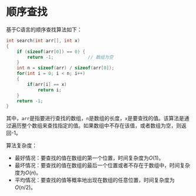 # 顺序查找

<!-- toc -->

基于C语言的顺序查找算法如下：

```c
int search(int arr[], int x)
{
    if (sizeof(arr[0]) == 0) {
        return -1;             // 数组为空
    }
    int n = sizeof(arr) / sizeof(arr[0]);
    for(int i = 0; i < n; i++)
    {
        if(arr[i] == x)
            return i;
    }
    return -1;
}
```

其中，`arr`是指要进行查找的数组，`n`是数组的长度，`x`是要查找的值。该算法是通过遍历整个数组来查找指定的值。如果数组中不存在该值，或者数组为空，则返回-1。

算法复杂度：

- 最好情况：要查找的值在数组的第一个位置，时间复杂度为$O(1)$。
- 最坏情况：要查找的值在数组的最后一个位置或者不存在于数组中，时间复杂度为$O(n)$。
- 平均情况：要查找的值等概率地出现在数组的任意位置，时间复杂度为$O(n/2)$。

